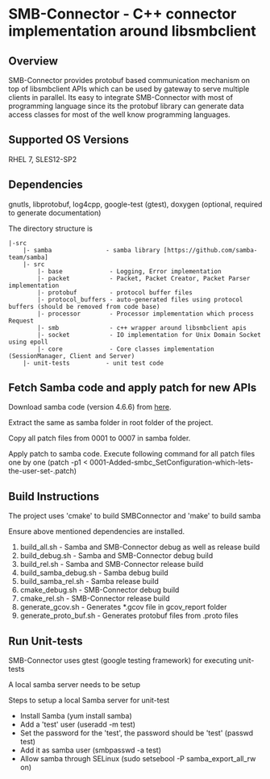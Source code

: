 
SMB-Connector - C++ connector implementation around libsmbclient
=============================================

Overview
---------

SMB-Connector provides protobuf based communication mechanism on top of libsmbclient APIs which can be used by gateway to serve multiple clients in parallel. Its easy to integrate SMB-Connector with most of programming language since its the protobuf library can generate data access classes for most of the well know programming languages.

Supported OS Versions
----------------------
RHEL 7, SLES12-SP2


Dependencies
---------------------
gnutls, libprotobuf, log4cpp, google-test (gtest), doxygen (optional, required to generate documentation)

The directory structure is
```
|-src
    |- samba               - samba library [https://github.com/samba-team/samba]
    |- src
        |- base             - Logging, Error implementation
        |- packet           - Packet, Packet Creator, Packet Parser implementation
        |- protobuf         - protocol buffer files
        |- protocol_buffers - auto-generated files using protocol buffers (should be removed from code base)
        |- processor        - Processor implementation which process Request
        |- smb              - c++ wrapper around libsmbclient apis
        |- socket           - IO implementation for Unix Domain Socket using epoll
        |- core             - Core classes implementation (SessionManager, Client and Server)
    |- unit-tests          - unit test code
```

Fetch Samba code and apply patch for new APIs
----------------
Download samba code (version 4.6.6) from [here](https://download.samba.org/pub/samba/stable/samba-4.6.6.tar.gz).

Extract the same as samba folder in root folder of the project.

Copy all patch files from 0001 to 0007 in samba folder.

Apply patch to samba code. Execute following command for all patch files one by one (patch -p1 < 0001-Added-smbc_SetConfiguration-which-lets-the-user-set-.patch)

Build Instructions
--------------------

The project uses 'cmake' to build SMBConnector and 'make' to build samba

Ensure above mentioned dependencies are installed.

1. build_all.sh             - Samba and SMB-Connector debug as well as release build
2. build_debug.sh           - Samba and SMB-Connector debug build
3. build_rel.sh             - Samba and SMB-Connector release build
4. build_samba_debug.sh     - Samba debug build
5. build_samba_rel.sh       - Samba release build
6. cmake_debug.sh           - SMB-Connector debug build
7. cmake_rel.sh             - SMB-Connector release build
8. generate_gcov.sh         - Generates *.gcov file in gcov_report folder
9. generate_proto_buf.sh    - Generates protobuf files from .proto files


Run Unit-tests
---------------------

SMB-Connector uses gtest (google testing framework) for executing unit-tests

A local samba server needs to be setup

Steps to setup a local Samba server for unit-test
- Install Samba (yum install samba)
- Add a 'test' user (useradd -m test)
- Set the password for the 'test', the password should be 'test' (passwd test)
- Add it as samba user (smbpasswd -a test)
- Allow samba through SELinux (sudo setsebool -P samba_export_all_rw on)

